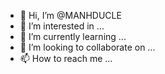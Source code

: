 - 👋 Hi, I’m @MANHDUCLE
- 👀 I’m interested in ...
- 🌱 I’m currently learning ...
- 💞️ I’m looking to collaborate on ...
- 📫 How to reach me ...

<!---
MANHDUCLE/MANHDUCLE is a ✨ special ✨ repository because its `README.md` (this file) appears on your GitHub profile.
You can click the Preview link to take a look at your changes.
--->
